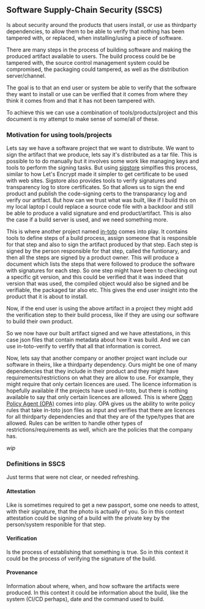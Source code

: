 ## Software Supply-Chain Security (SSCS)
Is about security around the products that users install, or use as thirdparty
dependencies, to allow them to be able to verify that nothing has been tampered
with, or replaced, when installing/using a piece of software.

There are many steps in the process of building software and making the produced
artifact available to users. The build process could be be tampered with, the
source control management system could be compromised, the packaging could
tampered, as well as the distribution server/channel.

The goal is to that an end user or system be able to verify that the software
they want to install or use can be verified that it comes from where they think
it comes from and that it has not been tampered with.

To achieve this we can use a combination of tools/products/project and this
document is my attempt to make sense of some/all of these. 

### Motivation for using tools/projects
Lets say we have a software project that we want to distribute. We want to sign
the artifact that we produce, lets say it's distributed as a tar file. This is
possible to to do manually but it involves some work like managing keys and
tools to perform the signing tasks. But using [sigstore](./sigstore.md)
simplfies this process, similar to how Let's Encrypt made it simpler to get
certificate to be used with web sites. Sigstore also provides tools to verify
signatures and transparency log to store certificates. So that allows us to
sign the end product and publish the code-signing certs to the transparancy
log and verify our artifact. But how can we trust what was built, like if I
build this on my local laptop I could replace a source code file with a backdoor
and still be able to produce a valid signature and end product/artifact. This
is also the case if a build server is used, and we need something more.

This is where another project named [in-toto](./in-toto.md) comes into play. It
contains tools to define steps of a build process, assign someone that is
responsible for that step and also to sign the artifact produced by that step.
Each step is signed by the person responsible for that step, called the
funtionary, and then all the steps are signed by a product owner. This will
produce a document which lists the steps that were followed to produce the
software with signatures for each step. So one step might have been to checking
out a specific git version, and this could be verified that it was indeed that
version that was used, the compiled object would also be signed and be
verifiable, the packaged tar also etc. This gives the end user insight into the
product that it is about to install.

Now, if the end user is using the above artifact in a project they might add
the verification step to their build process, like if they are using our
software to build their own product.

So we now have our built artifact signed and we have attestations, in this case
json files that contain metadata about how it was build. And we can use
in-toto-verify to verfify that all that information is correct.

Now, lets say that another company or another project want include our software
in theirs, like a thirdparty dependency. Ours might be one of many dependencies
that they include in their product and they might have requirements/restrictions
on what they are allow to use. For example, they might require that only certain
licences are used. The licence information is hopefully available if the
projects have used in-toto, but there is nothing available to say that only
certain licences are allowed. This is where [Open Policy Agent (OPA)](./opa.md)
comes into play. OPA gives us the ability to write policy rules that take
in-toto json files as input and verifies that there are licences for all
thirdparty dependencies and that they are of the type/types that are allowed.
Rules can be written to handle other types of restrictions/requirements as well,
which are the policies that the company has.

_wip_

### Definitions in SSCS
Just terms that were not clear, or needed refreshing.

#### Attestation
Like is sometimes required to get a new passport, some one needs
to attest, with their signature, that the photo is actually of you. So in this
context attestation could be signing of a build with the private key by the
person/system responible for that step.

#### Verification
Is the process of establishing that something is true. So in this
context it could be the process of verifying the signature of the build.

#### Provenance
Information about where, when, and how software the artifacts were
produced. In this context it could be information about the build, like the
system (CI/CD perhaps), date and the command used to build. 

